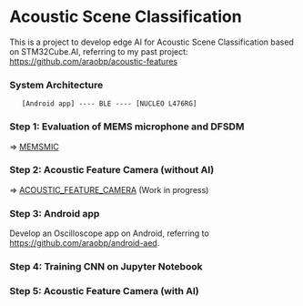 # Acoustic Scene Classification

This is a project to develop edge AI for Acoustic Scene Classification based on STM32Cube.AI, referring to my past project: https://github.com/araobp/acoustic-features

### System Architecture

```
   [Android app] ---- BLE ---- [NUCLEO L476RG]
```

### Step 1: Evaluation of MEMS microphone and DFSDM

=> [MEMSMIC](STM32/MEMSMIC.md)

### Step 2: Acoustic Feature Camera (without AI)

=> [ACOUSTIC_FEATURE_CAMERA](STM32/ACOUSTIC_FEATURE_CAMERA.md) (Work in progress)

### Step 3: Android app

Develop an Oscilloscope app on Android, referring to https://github.com/araobp/android-aed.

### Step 4: Training CNN on Jupyter Notebook

### Step 5: Acoustic Feature Camera (with AI)

